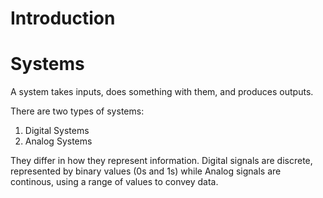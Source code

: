 # Introduction

# Systems
A system takes inputs, does something with them, and produces outputs.

There are two types of systems:
1. Digital Systems
2. Analog Systems

They differ in how they represent information. Digital signals are discrete, represented by binary values (0s and 1s) while Analog signals 
are continous, using a range of values to convey data.



